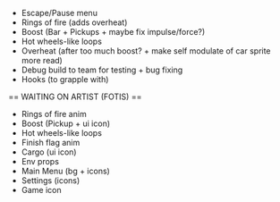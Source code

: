 - Escape/Pause menu
- Rings of fire (adds overheat)
- Boost (Bar + Pickups + maybe fix impulse/force?)
- Hot wheels-like loops
- Overheat (after too much boost? + make self modulate of car sprite more read)
- Debug build to team for testing + bug fixing
- Hooks (to grapple with)

== WAITING ON ARTIST (FOTIS) ==
- Rings of fire anim
- Boost (Pickup + ui icon)
- Hot wheels-like loops
- Finish flag anim
- Cargo (ui icon)
- Env props
- Main Menu (bg + icons)
- Settings (icons)
- Game icon
